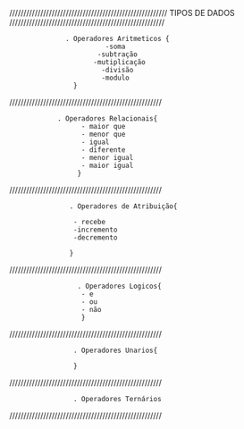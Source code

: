 ////////////////////////////////////////////////////////
                        TIPOS DE DADOS
///////////////////////////////////////////////////////

                  . Operadores Aritmeticos {
                            -soma
                          -subtração
                         -mutiplicação
                           -divisão
                           -modulo
                    }

//////////////////////////////////////////////////////

                . Operadores Relacionais{
                      - maior que 
                      - menor que
                      - igual 
                      - diferente  
                      - menor igual
                      - maior igual
                     }

//////////////////////////////////////////////////////

                   . Operadores de Atribuição{
                      
                    - recebe
                    -incremento
                    -decremento

                   }

//////////////////////////////////////////////////////

                     . Operadores Logicos{
                      - e
                      - ou
                      - não
                      }
//////////////////////////////////////////////////////
 
                    . Operadores Unarios{

                    }

//////////////////////////////////////////////////////

                    . Operadores Ternários

//////////////////////////////////////////////////////